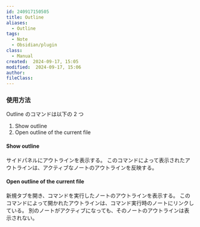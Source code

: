 ```yaml
---
id: 240917150505
title: Outline
aliases:
  - Outline
tags:
  - Note
  - Obsidian/plugin
class:
  - Manual
created:  2024-09-17, 15:05
modified:  2024-09-17, 15:06
author: 
fileClass:
---
```

### 使用方法

Outline のコマンドは以下の 2 つ
1. Show outline
2. Open outline of the current file

#### Show outline
サイドパネルにアウトラインを表示する。
このコマンドによって表示されたアウトラインは、アクティブなノートのアウトラインを反映する。

#### Open outline of the current file
新規タブを開き、コマンドを実行したノートのアウトラインを表示する。
このコマンドによって開かれたアウトラインは、コマンド実行時のノートにリンクしている。
別のノートがアクティブになっても、そのノートのアウトラインは表示されない。

